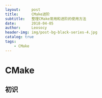 ```yaml
---
layout:     post
title:      CMake进阶
subtitle:   整理CMake常用和进阶的使用方法
date:       2018-04-05
author:     Leosocy
header-img: img/post-bg-black-series-4.jpg
catalog: true
tags:
    - CMake
---
```


# CMake

## 初识